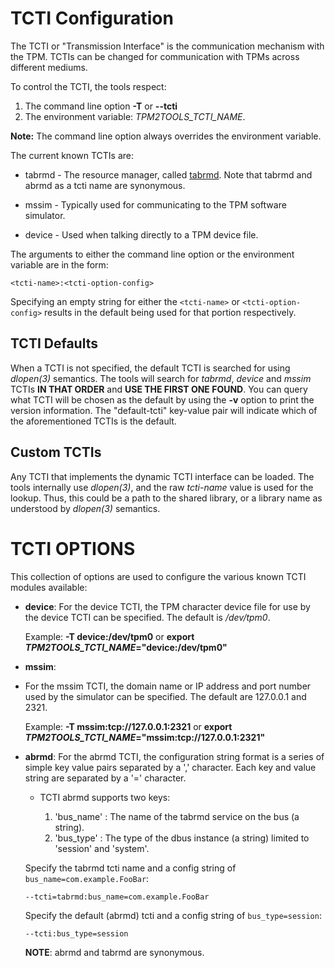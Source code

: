 # TCTI Configuration

The TCTI or "Transmission Interface" is the communication mechanism with the
TPM. TCTIs can be changed for communication with TPMs across different
mediums.

To control the TCTI, the tools respect:

  1. The command line option **-T** or **--tcti**
  2. The environment variable: _TPM2TOOLS\_TCTI\_NAME_.

**Note:** The command line option always overrides the environment variable.

The current known TCTIs are:

  * tabrmd - The resource manager, called
             [tabrmd](https://github.com/tpm2-software/tpm2-abrmd).
	           Note that tabrmd and abrmd as a tcti name are synonymous.

  * mssim  - Typically used for communicating to the TPM software simulator.

  * device - Used when talking directly to a TPM device file.

The arguments to either the command line option or the environment variable are
in the form:

`<tcti-name>:<tcti-option-config>`

Specifying an empty string for either the `<tcti-name>` or
`<tcti-option-config>` results in the default being used for that portion
respectively.

## TCTI Defaults

When a TCTI is not specified, the default TCTI is searched for using *dlopen(3)*
semantics. The tools will search for *tabrmd*, *device* and *mssim* TCTIs
**IN THAT ORDER** and **USE THE FIRST ONE FOUND**. You can query what TCTI will
be chosen as the default by using the **-v** option to print the version
information. The "default-tcti" key-value pair will indicate which of the
aforementioned TCTIs is the default.

## Custom TCTIs

Any TCTI that implements the dynamic TCTI interface can be loaded. The tools
internally use *dlopen(3)*, and the raw *tcti-name* value is used for the
lookup. Thus, this could be a path to the shared library, or a library name as
understood by *dlopen(3)* semantics.


# TCTI OPTIONS

This collection of options are used to configure the various known TCTI modules
available:

  * **device**:
    For the device TCTI, the TPM character device file for use by
    the device TCTI can be specified. The default is */dev/tpm0*.

    Example: **-T device:/dev/tpm0** or
    **export _TPM2TOOLS\_TCTI\_NAME_="device:/dev/tpm0"**

  * **mssim**:
  * For the mssim TCTI, the domain name or IP address and port number used by
    the simulator can be specified. The default are 127.0.0.1 and 2321.

    Example: **-T mssim:tcp://127.0.0.1:2321** or
    **export _TPM2TOOLS\_TCTI\_NAME_="mssim:tcp://127.0.0.1:2321"**

  * **abrmd**:
    For the abrmd TCTI, the configuration string format is a series of simple
    key value pairs separated by a ',' character. Each key and value string
    are separated by a '=' character.

      * TCTI abrmd supports two keys:

          1. 'bus_name' : The name of the tabrmd service on the bus (a string).
          2. 'bus_type' : The type of the dbus instance (a string) limited to
               'session' and 'system'.

      Specify the tabrmd tcti name and a config string of
      ```bus_name=com.example.FooBar```:

      ```
      --tcti=tabrmd:bus_name=com.example.FooBar
      ```

      Specify the default (abrmd) tcti and a config string of
      ```bus_type=session```:

      ```
      --tcti:bus_type=session
      ```

      **NOTE**: abrmd and tabrmd are synonymous.
